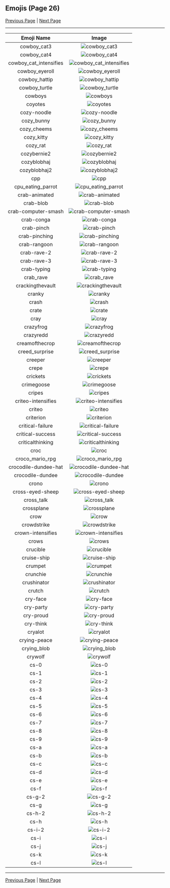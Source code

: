 
## Emojis (Page 26)

[Previous Page](/docs/hc/page-c-0025.md)
  | [Next Page](/docs/hc/page-c-0027.md)

<hr />

|Emoji Name|Image|
| :-: | :-: |
|cowboy_cat3| ![cowboy_cat3](/emojis/hc/cowboy_cat3.png)|
|cowboy_cat4| ![cowboy_cat4](/emojis/hc/cowboy_cat4.png)|
|cowboy_cat_intensifies| ![cowboy_cat_intensifies](/emojis/hc/cowboy_cat_intensifies.gif)|
|cowboy_eyeroll| ![cowboy_eyeroll](/emojis/hc/cowboy_eyeroll.png)|
|cowboy_hattip| ![cowboy_hattip](/emojis/hc/cowboy_hattip.gif)|
|cowboy_turtle| ![cowboy_turtle](/emojis/hc/cowboy_turtle.png)|
|cowboys| ![cowboys](/emojis/hc/cowboys.png)|
|coyotes| ![coyotes](/emojis/hc/coyotes.png)|
|cozy-noodle| ![cozy-noodle](/emojis/hc/cozy-noodle.png)|
|cozy_bunny| ![cozy_bunny](/emojis/hc/cozy_bunny.png)|
|cozy_cheems| ![cozy_cheems](/emojis/hc/cozy_cheems.png)|
|cozy_kitty| ![cozy_kitty](/emojis/hc/cozy_kitty.png)|
|cozy_rat| ![cozy_rat](/emojis/hc/cozy_rat.png)|
|cozybernie2| ![cozybernie2](/emojis/hc/cozybernie2.png)|
|cozyblobhaj| ![cozyblobhaj](/emojis/hc/cozyblobhaj.png)|
|cozyblobhaj2| ![cozyblobhaj2](/emojis/hc/cozyblobhaj2.png)|
|cpp| ![cpp](/emojis/hc/cpp.png)|
|cpu_eating_parrot| ![cpu_eating_parrot](/emojis/hc/cpu_eating_parrot.jpg)|
|crab-animated| ![crab-animated](/emojis/hc/crab-animated.gif)|
|crab-blob| ![crab-blob](/emojis/hc/crab-blob.gif)|
|crab-computer-smash| ![crab-computer-smash](/emojis/hc/crab-computer-smash.gif)|
|crab-conga| ![crab-conga](/emojis/hc/crab-conga.gif)|
|crab-pinch| ![crab-pinch](/emojis/hc/crab-pinch.gif)|
|crab-pinching| ![crab-pinching](/emojis/hc/crab-pinching.gif)|
|crab-rangoon| ![crab-rangoon](/emojis/hc/crab-rangoon.png)|
|crab-rave-2| ![crab-rave-2](/emojis/hc/crab-rave-2.gif)|
|crab-rave-3| ![crab-rave-3](/emojis/hc/crab-rave-3.gif)|
|crab-typing| ![crab-typing](/emojis/hc/crab-typing.gif)|
|crab_rave| ![crab_rave](/emojis/hc/crab_rave.gif)|
|crackingthevault| ![crackingthevault](/emojis/hc/crackingthevault.jpg)|
|cranky| ![cranky](/emojis/hc/cranky.jpg)|
|crash| ![crash](/emojis/hc/crash.png)|
|crate| ![crate](/emojis/hc/crate.jpg)|
|cray| ![cray](/emojis/hc/cray.png)|
|crazyfrog| ![crazyfrog](/emojis/hc/crazyfrog.gif)|
|crazyredd| ![crazyredd](/emojis/hc/crazyredd.png)|
|creamofthecrop| ![creamofthecrop](/emojis/hc/creamofthecrop.png)|
|creed_surprise| ![creed_surprise](/emojis/hc/creed_surprise.jpg)|
|creeper| ![creeper](/emojis/hc/creeper.jpg)|
|crepe| ![crepe](/emojis/hc/crepe.png)|
|crickets| ![crickets](/emojis/hc/crickets.jpg)|
|crimegoose| ![crimegoose](/emojis/hc/crimegoose.png)|
|cripes| ![cripes](/emojis/hc/cripes.gif)|
|criteo-intensifies| ![criteo-intensifies](/emojis/hc/criteo-intensifies.gif)|
|criteo| ![criteo](/emojis/hc/criteo.png)|
|criterion| ![criterion](/emojis/hc/criterion.png)|
|critical-failure| ![critical-failure](/emojis/hc/critical-failure.png)|
|critical-success| ![critical-success](/emojis/hc/critical-success.png)|
|criticalthinking| ![criticalthinking](/emojis/hc/criticalthinking.jpg)|
|croc| ![croc](/emojis/hc/croc.jpg)|
|croco_mario_rpg| ![croco_mario_rpg](/emojis/hc/croco_mario_rpg.png)|
|crocodile-dundee-hat| ![crocodile-dundee-hat](/emojis/hc/crocodile-dundee-hat.png)|
|crocodile-dundee| ![crocodile-dundee](/emojis/hc/crocodile-dundee.png)|
|crono| ![crono](/emojis/hc/crono.gif)|
|cross-eyed-sheep| ![cross-eyed-sheep](/emojis/hc/cross-eyed-sheep.png)|
|cross_talk| ![cross_talk](/emojis/hc/cross_talk.png)|
|crossplane| ![crossplane](/emojis/hc/crossplane.png)|
|crow| ![crow](/emojis/hc/crow.png)|
|crowdstrike| ![crowdstrike](/emojis/hc/crowdstrike.png)|
|crown-intensifies| ![crown-intensifies](/emojis/hc/crown-intensifies.gif)|
|crows| ![crows](/emojis/hc/crows.png)|
|crucible| ![crucible](/emojis/hc/crucible.png)|
|cruise-ship| ![cruise-ship](/emojis/hc/cruise-ship.gif)|
|crumpet| ![crumpet](/emojis/hc/crumpet.png)|
|crunchie| ![crunchie](/emojis/hc/crunchie.png)|
|crushinator| ![crushinator](/emojis/hc/crushinator.png)|
|crutch| ![crutch](/emojis/hc/crutch.png)|
|cry-face| ![cry-face](/emojis/hc/cry-face.gif)|
|cry-party| ![cry-party](/emojis/hc/cry-party.png)|
|cry-proud| ![cry-proud](/emojis/hc/cry-proud.png)|
|cry-think| ![cry-think](/emojis/hc/cry-think.png)|
|cryalot| ![cryalot](/emojis/hc/cryalot.png)|
|crying-peace| ![crying-peace](/emojis/hc/crying-peace.png)|
|crying_blob| ![crying_blob](/emojis/hc/crying_blob.png)|
|crywolf| ![crywolf](/emojis/hc/crywolf.png)|
|cs-0| ![cs-0](/emojis/hc/cs-0.png)|
|cs-1| ![cs-1](/emojis/hc/cs-1.png)|
|cs-2| ![cs-2](/emojis/hc/cs-2.png)|
|cs-3| ![cs-3](/emojis/hc/cs-3.png)|
|cs-4| ![cs-4](/emojis/hc/cs-4.png)|
|cs-5| ![cs-5](/emojis/hc/cs-5.png)|
|cs-6| ![cs-6](/emojis/hc/cs-6.png)|
|cs-7| ![cs-7](/emojis/hc/cs-7.png)|
|cs-8| ![cs-8](/emojis/hc/cs-8.png)|
|cs-9| ![cs-9](/emojis/hc/cs-9.png)|
|cs-a| ![cs-a](/emojis/hc/cs-a.png)|
|cs-b| ![cs-b](/emojis/hc/cs-b.png)|
|cs-c| ![cs-c](/emojis/hc/cs-c.png)|
|cs-d| ![cs-d](/emojis/hc/cs-d.png)|
|cs-e| ![cs-e](/emojis/hc/cs-e.png)|
|cs-f| ![cs-f](/emojis/hc/cs-f.png)|
|cs-g-2| ![cs-g-2](/emojis/hc/cs-g-2.png)|
|cs-g| ![cs-g](/emojis/hc/cs-g.png)|
|cs-h-2| ![cs-h-2](/emojis/hc/cs-h-2.png)|
|cs-h| ![cs-h](/emojis/hc/cs-h.png)|
|cs-i-2| ![cs-i-2](/emojis/hc/cs-i-2.png)|
|cs-i| ![cs-i](/emojis/hc/cs-i.png)|
|cs-j| ![cs-j](/emojis/hc/cs-j.png)|
|cs-k| ![cs-k](/emojis/hc/cs-k.png)|
|cs-l| ![cs-l](/emojis/hc/cs-l.png)|

<hr/>

[Previous Page](/docs/hc/page-c-0025.md)
  | [Next Page](/docs/hc/page-c-0027.md)